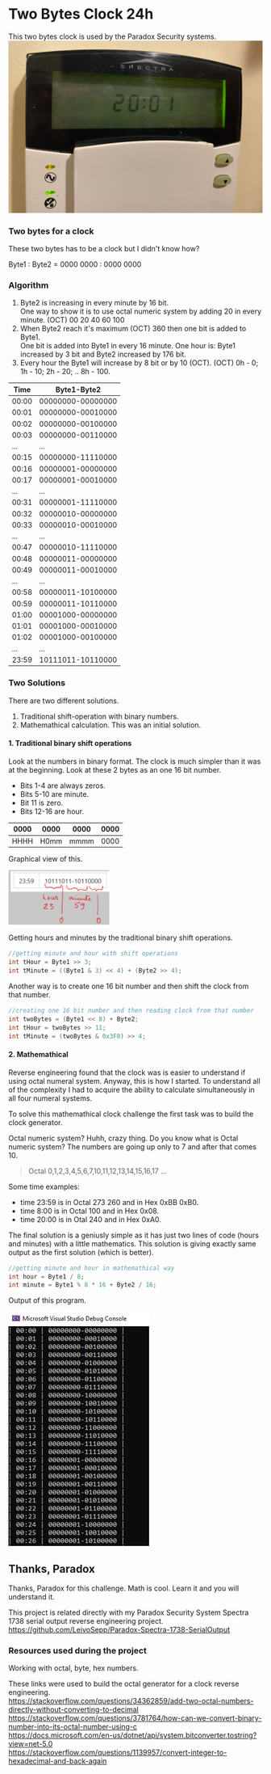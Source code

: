# Two Bytes Clock 24h
This two bytes clock is used by the Paradox Security systems.
![Paradox](Readme/Paradox.png)

### Two bytes for a clock

These two bytes has to be a clock but I didn't know how?

Byte1 : Byte2 = 0000 0000 : 0000 0000

### Algorithm

1. Byte2 is increasing in every minute by 16 bit. <br>
One way to show it is to use octal numeric system by adding 20 in every minute. (OCT) 00 20 40 60 100
2. When Byte2 reach it's maximum (OCT) 360 then one bit is added to Byte1. <br>
One bit is added into Byte1 in every 16 minute. One hour is: Byte1 increased by 3 bit and Byte2 increased by 176 bit.
3. Every hour the Byte1 will increase by 8 bit or by 10 (OCT). (OCT) 0h - 0; 1h - 10; 2h - 20; .. 8h - 100.

|Time|Byte1-Byte2|
|---|---|
| 00:00 | 00000000-00000000 |
| 00:01 | 00000000-00010000 |
| 00:02 | 00000000-00100000 |
| 00:03 | 00000000-00110000 |
|...|...|
| 00:15 | 00000000-11110000 |
| 00:16 | 00000001-00000000 |
| 00:17 | 00000001-00010000 |
|...|...|
| 00:31 | 00000001-11110000 |
| 00:32 | 00000010-00000000 |
| 00:33 | 00000010-00010000 |
|...|...|
| 00:47 | 00000010-11110000 |
| 00:48 | 00000011-00000000 |
| 00:49 | 00000011-00010000 |
|...|...|
| 00:58 | 00000011-10100000 |
| 00:59 | 00000011-10110000 |
| 01:00 | 00001000-00000000 |
| 01:01 | 00001000-00010000 |
| 01:02 | 00001000-00100000 |
|...|...|
| 23:59 | 10111011-10110000 |

### Two Solutions
There are two different solutions. 
1. Traditional shift-operation with binary numbers. 
2. Mathemathical calculation. This was an initial solution.

#### 1. Traditional binary shift operations
Look at the numbers in binary format. The clock is much simpler than it was at the beginning.
Look at these 2 bytes as an one 16 bit number.

* Bits 1-4 are always zeros.
* Bits 5-10 are minute.
* Bit 11 is zero.
* Bits 12-16 are hour.

|0000 |0000 | 0000 | 0000 |
|-|-|-|-|
|HHHH |H0mm | mmmm | 0000 |

Graphical view of this.

<img src="Readme/binary_solution1.png" alt="drawing" width="200"/>

Getting hours and minutes by the traditional binary shift operations.
```c#
//getting minute and hour with shift operations
int tHour = Byte1 >> 3;
int tMinute = ((Byte1 & 3) << 4) + (Byte2 >> 4);
```
Another way is to create one 16 bit number and then shift the clock from that number.
```c#
//creating one 16 bit number and then reading clock from that number
int twoBytes = (Byte1 << 8) + Byte2;
int tHour = twoBytes >> 11;
int tMinute = (twoBytes & 0x3F0) >> 4;
```

#### 2. Mathemathical
Reverse engineering found that the clock was is easier to understand if using octal numeral system. 
Anyway, this is how I started. To understand all of the complexity I had to acquire the ability to calculate simultaneously in all four numeral systems.

To solve this mathemathical clock challenge the first task was to build the clock generator.

Octal numeric system? Huhh, crazy thing. 
Do you know what is Octal numeric system? The numbers are going up only to 7 and after that comes 10.
>Octal 0,1,2,3,4,5,6,7,10,11,12,13,14,15,16,17 ...

Some time examples:
* time 23:59 is in Octal 273 260 and in Hex 0xBB 0xB0.
* time 8:00 is in Octal 100 and in Hex 0x08.
* time 20:00 is in Otal 240 and in Hex 0xA0.

The final solution is a geniusly simple as it has just two lines of code (hours and minutes) with a little mathematics. 
This solution is giving exactly same output as the first solution (which is better). 

```c#
//getting minute and hour in mathemathical way
int hour = Byte1 / 8;
int minute = Byte1 % 8 * 16 + Byte2 / 16;
```

Output of this program.

![Output1](Readme/output1.png)
## Thanks, Paradox

Thanks, Paradox for this challenge. Math is cool. Learn it and you will understand it.

This project is related directly with my Paradox Security System Spectra 1738 serial output reverse engineering project.</br>
https://github.com/LeivoSepp/Paradox-Spectra-1738-SerialOutput 

### Resources used during the project
Working with octal, byte, hex numbers.

These links were used to build the octal generator for a clock reverse engineering.</br>
https://stackoverflow.com/questions/34362859/add-two-octal-numbers-directly-without-converting-to-decimal </br>
https://stackoverflow.com/questions/3781764/how-can-we-convert-binary-number-into-its-octal-number-using-c </br>
https://docs.microsoft.com/en-us/dotnet/api/system.bitconverter.tostring?view=net-5.0 </br>
https://stackoverflow.com/questions/1139957/convert-integer-to-hexadecimal-and-back-again </br>
